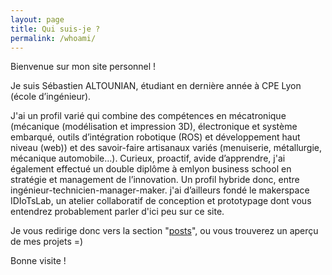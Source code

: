 ```yaml
---
layout: page
title: Qui suis-je ?
permalink: /whoami/
---
```


Bienvenue sur mon site personnel !

Je suis Sébastien ALTOUNIAN, étudiant en dernière année à CPE Lyon (école d’ingénieur).

J'ai un profil varié qui combine des compétences en mécatronique (mécanique (modélisation et impression 3D), électronique et système embarqué, outils d’intégration robotique (ROS) et développement haut niveau (web)) et des savoir-faire artisanaux variés (menuiserie, métallurgie, mécanique automobile…). Curieux, proactif, avide d’apprendre, j'ai également effectué un double diplôme à emlyon business school en stratégie et management de l’innovation. Un profil hybride donc, entre ingénieur-technicien-manager-maker. j'ai d’ailleurs fondé le makerspace IDIoTsLab, un atelier collaboratif de conception et prototypage dont vous entendrez probablement parler d'ici peu sur ce site.

Je vous redirige donc vers la section "[posts](https://deathura.github.io/)", ou vous trouverez un aperçu de mes projets =)

Bonne visite !
